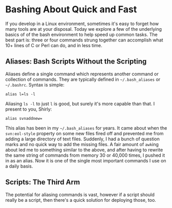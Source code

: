# Bashing About Quick and Fast

If you develop in a Linux environment, sometimes it's easy to forget how many tools are at your disposal. Today we explore a few of the underlying basics of of the bash environment to help speed up common tasks. The best part is: three or four commands strung together can accomplish what 10+ lines of C or Perl can do, and in less time.

## Aliases: Bash Scripts Without the Scripting

Aliases define a single command which represents another command or collection of commands. They are typically defined in `~/.bash_aliases` or `~/.bashrc`. Syntax is simple:

	alias l=ls -l

Aliasing `ls -l` to just `l` is good, but surely it's more capable than that. I present to you, Shirly:

	alias svnaddnew=

This alias has been in my `~/.bash_aliases` for years. It came about when the `svn:eol-style` property on some new files fired off and prevented me from adding a large directory of text files. Suddenly, I had a bunch of question marks and no quick way to add the missing files. A fair amount of `awk`ing about led me to something similar to the above, and after having to rewrite the same string of commands from memory 30 or 40,000 times, I pushed it in as an alias. Now it is one of the single most important commands I use on a daily basis.

## Scripts: The Third Arm

The potential for aliasing commands is vast, however if a script should really be a script, then there's a quick solution for deploying those, too.
